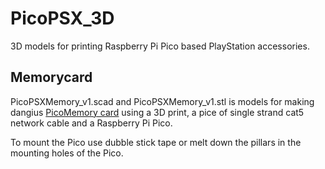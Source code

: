 # PicoPSX_3D
3D models for printing Raspberry Pi Pico based PlayStation accessories.

## Memorycard
PicoPSXMemory_v1.scad and PicoPSXMemory_v1.stl is models for making dangius [PicoMemory card](https://github.com/dangiu/PicoMemcard) using a 3D print, a pice of single strand cat5 network cable and a Raspberry Pi Pico. 

To mount the Pico use dubble stick tape or melt down the pillars in the mounting holes of the Pico.
